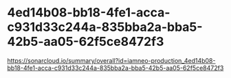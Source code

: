 # 4ed14b08-bb18-4fe1-acca-c931d33c244a-835bba2a-bba5-42b5-aa05-62f5ce8472f3
https://sonarcloud.io/summary/overall?id=iamneo-production_4ed14b08-bb18-4fe1-acca-c931d33c244a-835bba2a-bba5-42b5-aa05-62f5ce8472f3
